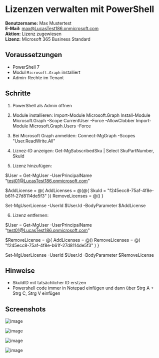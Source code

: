 # Lizenzen verwalten mit PowerShell

**Benutzername:** Max Mustertest  
**E-Mail:** max@LucasTest186.onmicrosoft.com  
**Aktion:** Lizenz zugewiesen  
**Lizenz:** Microsoft 365 Business Standard  


## Voraussetzungen

- PowerShell 7
- Modul `Microsoft.Graph` installiert
- Admin-Rechte im Tenant

## Schritte

1. PowerShell als Admin öffnen

2. Module installieren:
  Import-Module Microsoft.Graph
  Install-Module Microsoft.Graph -Scope CurrentUser -Force -AllowClobber
  Import-Module Microsoft.Graph.Users -Force


3. Bei Microsoft Graph anmelden:
Connect-MgGraph -Scopes "User.ReadWrite.All"

4. Liznez-ID anzeigen:
Get-MgSubscribedSku | Select SkuPartNumber, SkuId

5. Lizenz hinzufügen:

$User = Get-MgUser -UserPrincipalName "test01@LucasTest186.onmicrosoft.com"

   $AddLicense = @{
       AddLicenses = @(@{
           SkuId = "f245ecc8-75af-4f8e-b61f-27d8114de5f3"
       })
       RemoveLicenses = @()
   }

   Set-MgUserLicense -UserId $User.Id -BodyParameter $AddLicense

6. Lizenz entfernen:

$User = Get-MgUser -UserPrincipalName "test01@LucasTest186.onmicrosoft.com"

$RemoveLicense = @{
    AddLicenses = @()
    RemoveLicenses = @(
        "f245ecc8-75af-4f8e-b61f-27d8114de5f3"
    )
}

Set-MgUserLicense -UserId $User.Id -BodyParameter $RemoveLicense

## Hinweise
- SkuldID mit tatsächlicher ID erstzen
- Powershell code immer in Notepad einfügen und dann über Strg A + Strg C, Strg V einfügen

## Screenshots

![image](https://github.com/user-attachments/assets/c6b3e306-25c6-4774-9e97-4480b1041493)

![image](https://github.com/user-attachments/assets/3026e14b-64fc-4aa9-b19d-f7a796377ffa)

![image](https://github.com/user-attachments/assets/7c93e7d7-fbb4-4464-85c7-cd9deba6595f)

![image](https://github.com/user-attachments/assets/ff2d1a28-7790-4078-bf66-abeed272647c)


